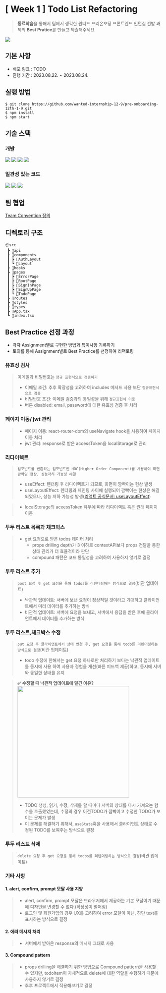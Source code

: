 # [ Week 1 ] Todo List Refactoring

> **동료학습**을 통해서 팀에서 생각한 원티드 프리온보딩 프론트엔드 인턴십 선발 과제의 **Best Pratice**를 만들고 제출해주세요

<img src = https://camo.githubusercontent.com/431cb39804ef7c333ffa8b0dfec7e24581654e84e3c8bcf91f64a43158c3156c/68747470733a2f2f7374617469632e77616e7465642e636f2e6b722f696d616765732f6576656e74732f323930392f62333539313861362e6a7067 />

## 기본 사항

- 배포 링크 : TODO
- 진행 기간 : 2023.08.22. ~ 2023.08.24.

## 실행 방법

```
$ git clone https://github.com/wanted-internship-12-9/pre-onboarding-12th-1-9.git
$ npm install
$ npm start
```

## 기술 스택

### 개발

<img src="https://img.shields.io/badge/react-61DAFB?style=for-the-badge"> 
<img src="https://img.shields.io/badge/typescript-3178C6?style=for-the-badge"> 
<img src="https://img.shields.io/badge/axios-5A29E4?style=for-the-badge"> 
<img src="https://img.shields.io/badge/styledComponents-DB7093?style=for-the-badge">

### 일관성 있는 코드

<img src="https://img.shields.io/badge/prettier-F7B93E?style=for-the-badge"> 
<img src="https://img.shields.io/badge/esLint-4B32C3?style=for-the-badge"> 
<img src="https://img.shields.io/badge/husky-273A60?style=for-the-badge">

## 팀 협업

[Team Convention 정의](https://github.com/wanted-internship-12-9/pre-onboarding-12th-1-9/wiki/Team-Convention)

## 디렉토리 구조

```
📦src
 ┣ 📂api
 ┣ 📂components
 ┃ ┣ 📂AuthLayout
 ┃ ┗ 📂Layout
 ┣ 📂hooks
 ┣ 📂pages
 ┃ ┣ 📂ErrorPage
 ┃ ┣ 📂RootPage
 ┃ ┣ 📂SignInPage
 ┃ ┣ 📂SignUpPage
 ┃ ┗ 📂TodoPage
 ┣ 📂routes
 ┣ 📂styles
 ┣ 📂types
 ┣ 📜App.tsx
 ┗ 📜index.tsx
```

## Best Practice 선정 과정

- 각자 Assignment별로 구현한 방법과 특이사항 기록하기
- 토의를 통해 Assignment별로 Best Practice를 선정하여 리팩토링

### 유효성 검사

> 이메일과 비밀번호는 `정규 표현식으로 검증하기`
>
> - 이메일 조건: 추후 확장성을 고려하여 includes 메서드 사용 보단 `정규표현식으로 검증`
> - 비밀번호 조건: 이메일 검증과의 통일성을 위해 `정규표현식 이용`
> - 버튼 disabled: email, password에 대한 유효성 검증 후 처리

### 페이지 이동/ jwt 관리

> - 페이지 이동: react-router-dom의 useNavigate hook을 사용하여 페이지 이동 처리<br/>
> - jwt 관리: response로 받은 accessToken을 localStorage로 관리

### 리다이렉트

> `컴포넌트를 반환하는 컴포넌트인 HOC(Higher Order Component)를 사용하여 화면 깜빡임 현상, 성능저하 가능성 해결`
>
> - useEffect: 렌더링 후 리다이렉트가 되므로, 화면이 깜빡이는 현상 발생
> - useLayoutEffect: 렌더링과 페인팅 사이에 실행되어 깜빡이는 현상은 해결되었으나, 성능 저하 가능성 발생([리액트 공식문서: useLayoutEffect](https://react.dev/reference/react/useLayoutEffect))

> - localStorage의 aceessToken 유무에 따라 리다이렉트 혹은 원래 페이지 이동

### 투두 리스트 목록과 체크박스

> - get 요청으로 받은 todos 데이터 처리
>   - props drilling depth가 3 이하로 contextAPI보다 props 전달을 통한 상태 관리가 더 효율적이라 판단
>   - compound 패턴은 코드 통일성을 고려하여 사용하지 않기로 결정

### 투두 리스트 추가

> `post 요청 후 get 요청을 통해 todos를 리렌더링하는 방식으로 결정`(비관 업데이트)
>
> - 낙관적 업데이트: 서버에 보낸 요청이 정상적일 것이라고 기대하고 클라이언트에서 미리 데이터를 추가하는 방식
> - 비관적 업데이트: 서버에 요청을 보내고, 서버에서 응답을 받은 후에 클라이언트에서 데이터를 추가하는 방식

### 투두 리스트,체크박스 수정

> `put 요청 후 클라이언트에서 상태 변경 후, get 요청을 통해 todo를 리렌더링하는 방식으로 결정`(비관 업데이트)
>
> - todo 수정에 한해서는 get 요청 하나로만 처리하기 보다는 낙관적 업데이트를 동시에 사용 하여 사용자 경험을 개선(빠른 피드백 제공)하고, 동시에 서버와 동일한 상태를 유지

> **✅ 수정할 때 낙관적 업데이트에 맡긴 이유?**  
> <img width="360px" src="https://velog.velcdn.com/images/donggoo/post/dabd6045-3f3b-477a-9ac1-4fa430be00e6/image.gif"/>
>
> - TODO 생성, 읽기, 수정, 삭제를 할 때마다 서버의 상태를 다시 가져오는 함수를 호출했었는데, 수정의 경우 이전TODO가 깜빡이고 수정한 TODO가 보이는 문제가 발생
> - 이 문제를 해결하기 위해서, `useState`훅을 사용해서 클라이언트 상태로 수정된 TODO를 보여주는 방식으로 결정

### 투두 리스트 삭제

> `delete 요청 후 get 요청을 통해 todos를 리렌더링하는 방식으로 결정`(비관 업데이트)

### 기타 사항

#### 1. alert, confirm, prompt 모달 사용 지양

> - alert, confirm, prompt 모달은 브라우저에서 제공하는 기본 모달이기 때문에 디자인을 변경할 수 없다.(확장성이 떨어짐)
> - 로그인 및 회원가입의 경우 UX를 고려하여 error 모달이 아닌, 하단 text를 표시하는 방식으로 결정

#### 2. 에러 메시지 처리

> - 서버에서 받아온 response의 메시지 그대로 사용

#### 3. Compound pattern

> - props drilling을 해결하기 위한 방법으로 Compound pattern을 사용할 수 있지만, todoItem이 자체적으로 delete에 대한 역할을 수행하기 때문에 사용하지 않기로 결정
> - 추후 프로젝트에서 적용해보기로 결정
